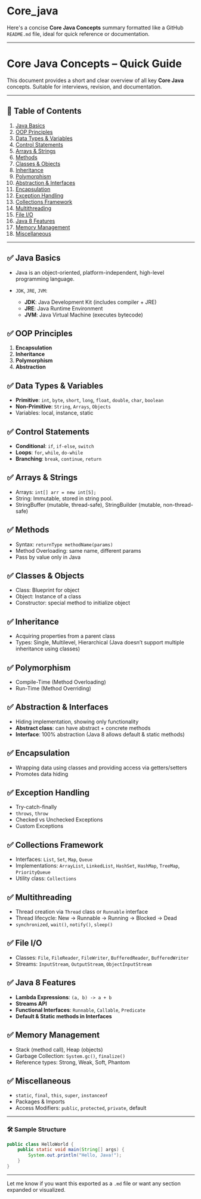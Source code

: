 # Core_java
Here's a concise **Core Java Concepts** summary formatted like a GitHub `README.md` file, ideal for quick reference or documentation.

---

# Core Java Concepts – Quick Guide

This document provides a short and clear overview of all key **Core Java** concepts. Suitable for interviews, revision, and documentation.

---

## 📌 Table of Contents

1. [Java Basics](#java-basics)
2. [OOP Principles](#oop-principles)
3. [Data Types & Variables](#data-types--variables)
4. [Control Statements](#control-statements)
5. [Arrays & Strings](#arrays--strings)
6. [Methods](#methods)
7. [Classes & Objects](#classes--objects)
8. [Inheritance](#inheritance)
9. [Polymorphism](#polymorphism)
10. [Abstraction & Interfaces](#abstraction--interfaces)
11. [Encapsulation](#encapsulation)
12. [Exception Handling](#exception-handling)
13. [Collections Framework](#collections-framework)
14. [Multithreading](#multithreading)
15. [File I/O](#file-io)
16. [Java 8 Features](#java-8-features)
17. [Memory Management](#memory-management)
18. [Miscellaneous](#miscellaneous)

---

## ✅ Java Basics

* Java is an object-oriented, platform-independent, high-level programming language.
* `JDK`, `JRE`, `JVM`:

  * **JDK**: Java Development Kit (includes compiler + JRE)
  * **JRE**: Java Runtime Environment
  * **JVM**: Java Virtual Machine (executes bytecode)

## ✅ OOP Principles

1. **Encapsulation**
2. **Inheritance**
3. **Polymorphism**
4. **Abstraction**

## ✅ Data Types & Variables

* **Primitive**: `int`, `byte`, `short`, `long`, `float`, `double`, `char`, `boolean`
* **Non-Primitive**: `String`, `Arrays`, `Objects`
* Variables: local, instance, static

## ✅ Control Statements

* **Conditional**: `if`, `if-else`, `switch`
* **Loops**: `for`, `while`, `do-while`
* **Branching**: `break`, `continue`, `return`

## ✅ Arrays & Strings

* Arrays: `int[] arr = new int[5];`
* String: Immutable, stored in string pool.
* StringBuffer (mutable, thread-safe), StringBuilder (mutable, non-thread-safe)

## ✅ Methods

* Syntax: `returnType methodName(params)`
* Method Overloading: same name, different params
* Pass by value only in Java

## ✅ Classes & Objects

* Class: Blueprint for object
* Object: Instance of a class
* Constructor: special method to initialize object

## ✅ Inheritance

* Acquiring properties from a parent class
* Types: Single, Multilevel, Hierarchical (Java doesn’t support multiple inheritance using classes)

## ✅ Polymorphism

* Compile-Time (Method Overloading)
* Run-Time (Method Overriding)

## ✅ Abstraction & Interfaces

* Hiding implementation, showing only functionality
* **Abstract class**: can have abstract + concrete methods
* **Interface**: 100% abstraction (Java 8 allows default & static methods)

## ✅ Encapsulation

* Wrapping data using classes and providing access via getters/setters
* Promotes data hiding

## ✅ Exception Handling

* Try-catch-finally
* `throws`, `throw`
* Checked vs Unchecked Exceptions
* Custom Exceptions

## ✅ Collections Framework

* Interfaces: `List`, `Set`, `Map`, `Queue`
* Implementations: `ArrayList`, `LinkedList`, `HashSet`, `HashMap`, `TreeMap`, `PriorityQueue`
* Utility class: `Collections`

## ✅ Multithreading

* Thread creation via `Thread` class or `Runnable` interface
* Thread lifecycle: New → Runnable → Running → Blocked → Dead
* `synchronized`, `wait()`, `notify()`, `sleep()`

## ✅ File I/O

* Classes: `File`, `FileReader`, `FileWriter`, `BufferedReader`, `BufferedWriter`
* Streams: `InputStream`, `OutputStream`, `ObjectInputStream`

## ✅ Java 8 Features

* **Lambda Expressions**: `(a, b) -> a + b`
* **Streams API**
* **Functional Interfaces**: `Runnable`, `Callable`, `Predicate`
* **Default & Static methods in Interfaces**

## ✅ Memory Management

* Stack (method call), Heap (objects)
* Garbage Collection: `System.gc()`, `finalize()`
* Reference types: Strong, Weak, Soft, Phantom

## ✅ Miscellaneous

* `static`, `final`, `this`, `super`, `instanceof`
* Packages & Imports
* Access Modifiers: `public`, `protected`, `private`, default

---

### 🛠 Sample Structure

```java
public class HelloWorld {
    public static void main(String[] args) {
        System.out.println("Hello, Java!");
    }
}
```

---

Let me know if you want this exported as a `.md` file or want any section expanded or visualized.
